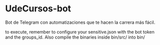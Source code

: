 # UdeCursos-bot
Bot de Telegram con automatizaciones que te hacen la carrera más fácil.

to execute, remember to configure your sensitive.json with the bot token and the groups_id. Also compile the binaries inside bin/src/ into bin/
